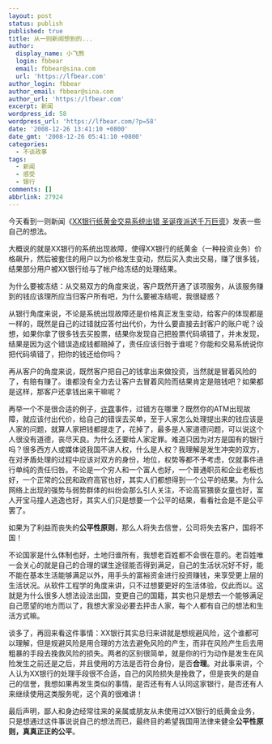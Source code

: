 ```yaml
---
layout: post
status: publish
published: true
title: 从一则新闻想到的...
author:
  display_name: 小飞熊
  login: fbbear
  email: fbbear@sina.com
  url: 'https://lfbear.com'
author_login: fbbear
author_email: fbbear@sina.com
author_url: 'https://lfbear.com'
excerpt: 新闻
wordpress_id: 58
wordpress_url: 'https://lfbear.com/?p=58'
date: '2008-12-26 13:41:10 +0800'
date_gmt: '2008-12-26 05:41:10 +0800'
categories:
  - 不谈政事
tags:
  - 新闻
  - 感受
  - 银行
comments: []
abbrlink: 27924
---
```

<p>今天看到一则新闻《<a href="http://www.cnbeta.com/articles/73338.htm" target="_blank">XX银行纸黄金交易系统出错 圣诞夜派送千万巨资</a>》发表一些自己的想法。</p>
<p><!--more--></p>
<p>大概说的就是XX银行的系统出现故障，使得XX银行的纸黄金（一种投资业务）价格飙升，然后被套住的用户以为价格发生变动，然后买入卖出交易，赚了很多钱，结果部分用户被XX银行给与了帐户给冻结的处理结果。</p>
<p>为什么要被冻结：从交易双方的角度来说，客户既然开通了该项服务，从该服务赚到的钱应该理所应当归客户所有吧，为什么要被冻结呢，我很疑惑？</p>
<p>从银行角度来说，不论是系统出现故障还是价格真正发生变动，给客户的体现都是一样的，既然是自己的过错就应答付出代价，为什么要直接去封客户的账户呢？设想，如果你拿了很多钱去买股票，结果你发现自己把股票代码填错了，并未发现，结果是因为这个错误造成钱都赔掉了，责任应该归咎于谁呢？你能和交易系统说你把代码填错了，把你的钱还给你吗？</p>
<p>再从客户的角度来说，既然客户把自己的钱拿出来做投资，当然就是冒着风险的了，有赔有赚了。谁都没有全力去让客户去冒着风险而结果肯定是赔钱吧？如果都是这样，那客户还拿钱出来干嘛呢？</p>
<p>再举一个不是很合适的例子，<a href="http://news.qq.com/zt/2007/eyqk/" target="_blank">许霆</a>事件，过错方在哪里？既然你的ATM出现故障，就应该付出代价，给自己的错误去买单，至于人家怎么处理提出来的钱应该是人家的问题，就算人家把钱都提走了，花掉了，最多是人家道德问题，可以说这个人很没有道德，丧尽天良。为什么还要给人家定罪。难道只因为对方是国有的银行吗？很多西方人或媒体说我国不讲人权，什么是人权？我理解是发生冲突的双方，在对矛盾处理的过程中应该对双方的身份，地位，权势等都不予考虑，仅就事件进行单纯的责任归咎。不论是一个穷人和一个富人也好，一个普通职员和企业老板也好，一个正常的公民和政府高官也好，其实人们都想得到一个公平的结果。为什么网络上出现的强势与弱势群体的纠纷会那么引人关注，不论高官猥亵女童也好，富人开宝马撞人逃逸也好，其实人们只是想要一个公平的结果，看看社会是不是公平罢了。</p>
<p>如果为了利益而丧失的<strong>公平性原则</strong>，那么人将失去信誉，公司将失去客户，国将不国！</p>
<p>不论国家是什么体制也好，土地归谁所有，我想老百姓都不会很在意的。老百姓唯一会关心的就是自己的合理的谋生途径能否得到满足，自己的生活状况好不好，能不能在基本生活能够满足以外，用手头的富裕资金进行投资赚钱，来享受更上层的生活状况。从软件工程学的角度来讲，只不过想要更好的生活体验，仅此而以。这就是为什么很多人想法设法出国，变更自己的国籍，其实也只是想去一个能够满足自己愿望的地方而以了，我想大家没必要去抨击人家，每个人都有自己的想法和生活方式嘛。</p>
<p>谈多了，再回来看这件事情：XX银行其实总归来讲就是想规避风险，这个谁都可以理解，但是规避风险是用合理的方法去避免风险的产生，而非在风险产生后去用粗暴的手段去挽救风险的损失。两者的区别很简单，就是你的行为动作是发生在风险发生之前还是之后，并且使用的方法是否符合身份，是否<strong>合理</strong>。对此事来讲，个人认为XX银行的处理手段很不合适，自己的风险损失是挽救了，但是丧失的是自己的信誉，我想如果再发生类似的事情，是否还有有人认同这家银行，是否还有人来继续使用这类服务呢，这个真的很难讲！</p>
<p>最后声明，鄙人和身边经常往来的亲属或朋友从未使用过XX银行的纸黄金业务，只是想通过这件事说说自己的想法而已，最终目的希望我国用法律来健全<strong>公平性原则，真真正正的公平</strong>。</p>
